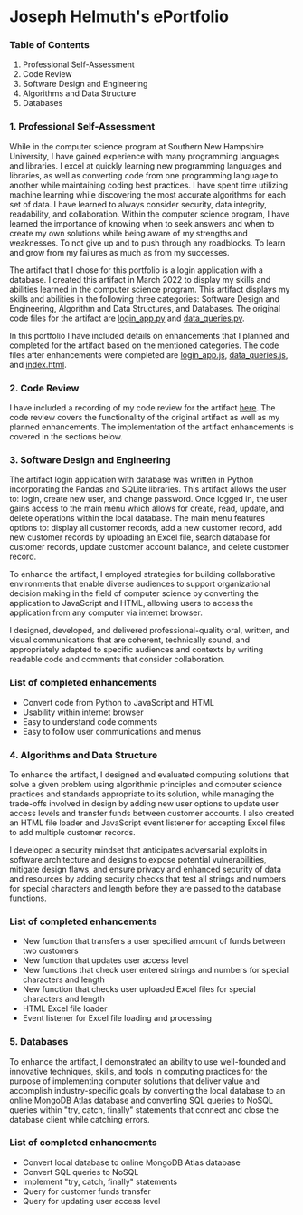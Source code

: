 # **Joseph Helmuth's ePortfolio**

### **Table of Contents**
1. Professional Self-Assessment
2. Code Review
3. Software Design and Engineering
4. Algorithms and Data Structure
5. Databases

### **1. Professional Self-Assessment**

While in the computer science program at Southern New Hampshire University, I have gained experience with many programming languages and libraries. I excel at quickly learning new programming languages and libraries, as well as converting code from one programming language to another while maintaining coding best practices. I have spent time utilizing machine learning while discovering the most accurate algorithms for each set of data. I have learned to always consider security, data integrity, readability, and collaboration. Within the computer science program, I have learned the importance of knowing when to seek answers and when to create my own solutions while being aware of my strengths and weaknesses. To not give up and to push through any roadblocks. To learn and grow from my failures as much as from my successes.

The artifact that I chose for this portfolio is a login application with a database. I created this artifact in March 2022 to display my skills and abilities learned in the computer science program. This artifact displays my skills and abilities in the following three categories: Software Design and Engineering, Algorithm and Data Structures, and Databases. The original code files for the artifact are [login_app.py](Original/login_app.py) and [data_queries.py](Original/data_queries.py).

In this portfolio I have included details on enhancements that I planned and completed for the artifact based on the mentioned categories. The code files after enhancements were completed are [login_app.js](Enhanced/login_app.js), [data_queries.js](Enhanced/data_queries.js), and [index.html](Enhanced/index.html).

### **2. Code Review**

I have included a recording of my code review for the artifact [here](https://youtu.be/Fi0Leo_5mdI). The code review covers the functionality of the original artifact as well as my planned enhancements. The implementation of the artifact enhancements is covered in the sections below.

### **3. Software Design and Engineering**

The artifact login application with database was written in Python incorporating the Pandas and SQLite libraries. This artifact allows the user to: login, create new user, and change password. Once logged in, the user gains access to the main menu which allows for create, read, update, and delete operations within the local database. The main menu features options to: display all customer records, add a new customer record, add new customer records by uploading an Excel file, search database for customer records, update customer account balance, and delete customer record.

To enhance the artifact, I employed strategies for building collaborative environments that enable diverse audiences to support organizational decision making in the field of computer science by converting the application to JavaScript and HTML, allowing users to access the application from any computer via internet browser.

I designed, developed, and delivered professional-quality oral, written, and visual communications that are coherent, technically sound, and appropriately adapted to specific audiences and contexts by writing readable code and comments that consider collaboration.

### **List of completed enhancements**
- Convert code from Python to JavaScript and HTML
- Usability within internet browser
- Easy to understand code comments
- Easy to follow user communications and menus

### **4. Algorithms and Data Structure**

To enhance the artifact, I designed and evaluated computing solutions that solve a given problem using algorithmic principles and computer science practices and standards appropriate to its solution, while managing the trade-offs involved in design by adding new user options to update user access levels and transfer funds between customer accounts. I also created an HTML file loader and JavaScript event listener for accepting Excel files to add multiple customer records.

I developed a security mindset that anticipates adversarial exploits in software architecture and designs to expose potential vulnerabilities, mitigate design flaws, and ensure privacy and enhanced security of data and resources by adding security checks that test all strings and numbers for special characters and length before they are passed to the database functions.

### **List of completed enhancements**
- New function that transfers a user specified amount of funds between two customers
- New function that updates user access level
- New functions that check user entered strings and numbers for special characters and length
- New function that checks user uploaded Excel files for special characters and length
- HTML Excel file loader
- Event listener for Excel file loading and processing

### **5. Databases**

To enhance the artifact, I demonstrated an ability to use well-founded and innovative techniques, skills, and tools in computing practices for the purpose of implementing computer solutions that deliver value and accomplish industry-specific goals by converting the local database to an online MongoDB Atlas database and converting SQL queries to NoSQL queries within "try, catch, finally" statements that connect and close the database client while catching errors.

### **List of completed enhancements**
- Convert local database to online MongoDB Atlas database
- Convert SQL queries to NoSQL
- Implement "try, catch, finally" statements
- Query for customer funds transfer
- Query for updating user access level
